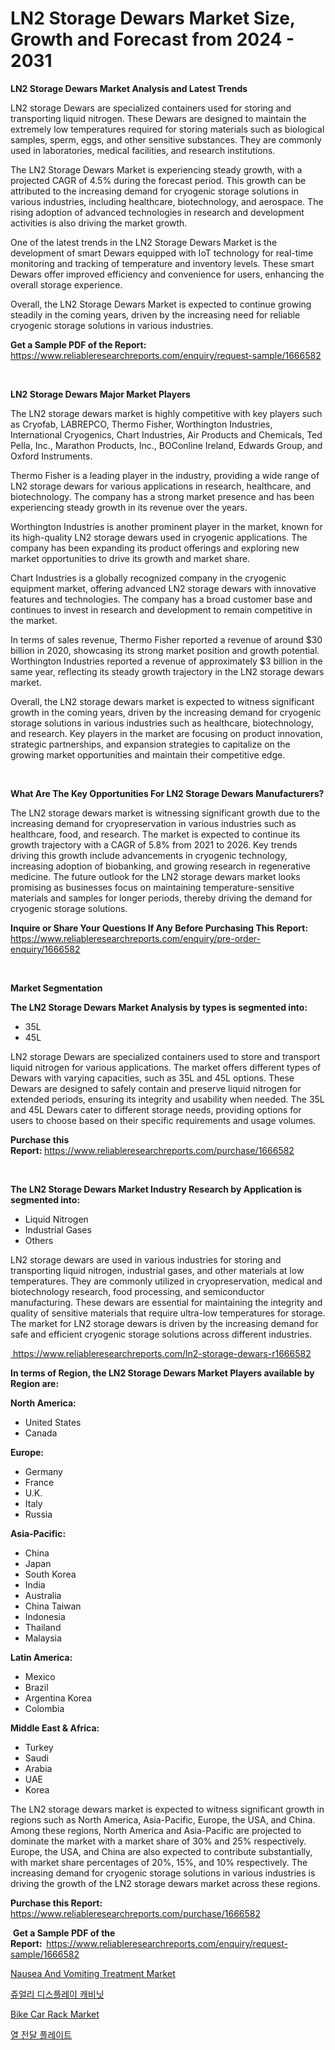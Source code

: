 <p><h1>LN2 Storage Dewars Market Size, Growth and Forecast from 2024 - 2031</h1></p><p><strong>LN2 Storage Dewars Market Analysis and Latest Trends</strong></p>
<p><p>LN2 storage Dewars are specialized containers used for storing and transporting liquid nitrogen. These Dewars are designed to maintain the extremely low temperatures required for storing materials such as biological samples, sperm, eggs, and other sensitive substances. They are commonly used in laboratories, medical facilities, and research institutions.</p><p>The LN2 Storage Dewars Market is experiencing steady growth, with a projected CAGR of 4.5% during the forecast period. This growth can be attributed to the increasing demand for cryogenic storage solutions in various industries, including healthcare, biotechnology, and aerospace. The rising adoption of advanced technologies in research and development activities is also driving the market growth.</p><p>One of the latest trends in the LN2 Storage Dewars Market is the development of smart Dewars equipped with IoT technology for real-time monitoring and tracking of temperature and inventory levels. These smart Dewars offer improved efficiency and convenience for users, enhancing the overall storage experience.</p><p>Overall, the LN2 Storage Dewars Market is expected to continue growing steadily in the coming years, driven by the increasing need for reliable cryogenic storage solutions in various industries.</p></p>
<p><strong>Get a Sample PDF of the Report:&nbsp;</strong> <a href="https://www.reliableresearchreports.com/enquiry/request-sample/1666582">https://www.reliableresearchreports.com/enquiry/request-sample/1666582</a></p>
<p>&nbsp;</p>
<p><strong>LN2 Storage Dewars Major Market Players</strong></p>
<p><p>The LN2 storage dewars market is highly competitive with key players such as Cryofab, LABREPCO, Thermo Fisher, Worthington Industries, International Cryogenics, Chart Industries, Air Products and Chemicals, Ted Pella, Inc., Marathon Products, Inc., BOConline Ireland, Edwards Group, and Oxford Instruments.</p><p>Thermo Fisher is a leading player in the industry, providing a wide range of LN2 storage dewars for various applications in research, healthcare, and biotechnology. The company has a strong market presence and has been experiencing steady growth in its revenue over the years.</p><p>Worthington Industries is another prominent player in the market, known for its high-quality LN2 storage dewars used in cryogenic applications. The company has been expanding its product offerings and exploring new market opportunities to drive its growth and market share.</p><p>Chart Industries is a globally recognized company in the cryogenic equipment market, offering advanced LN2 storage dewars with innovative features and technologies. The company has a broad customer base and continues to invest in research and development to remain competitive in the market.</p><p>In terms of sales revenue, Thermo Fisher reported a revenue of around $30 billion in 2020, showcasing its strong market position and growth potential. Worthington Industries reported a revenue of approximately $3 billion in the same year, reflecting its steady growth trajectory in the LN2 storage dewars market.</p><p>Overall, the LN2 storage dewars market is expected to witness significant growth in the coming years, driven by the increasing demand for cryogenic storage solutions in various industries such as healthcare, biotechnology, and research. Key players in the market are focusing on product innovation, strategic partnerships, and expansion strategies to capitalize on the growing market opportunities and maintain their competitive edge.</p></p>
<p>&nbsp;</p>
<p><strong>What Are The Key Opportunities For LN2 Storage Dewars Manufacturers?</strong></p>
<p><p>The LN2 storage dewars market is witnessing significant growth due to the increasing demand for cryopreservation in various industries such as healthcare, food, and research. The market is expected to continue its growth trajectory with a CAGR of 5.8% from 2021 to 2026. Key trends driving this growth include advancements in cryogenic technology, increasing adoption of biobanking, and growing research in regenerative medicine. The future outlook for the LN2 storage dewars market looks promising as businesses focus on maintaining temperature-sensitive materials and samples for longer periods, thereby driving the demand for cryogenic storage solutions.</p></p>
<p><strong>Inquire or Share Your Questions If Any Before Purchasing This Report:</strong> <a href="https://www.reliableresearchreports.com/enquiry/pre-order-enquiry/1666582">https://www.reliableresearchreports.com/enquiry/pre-order-enquiry/1666582</a></p>
<p>&nbsp;</p>
<p><strong>Market Segmentation</strong></p>
<p><strong>The LN2 Storage Dewars Market Analysis by types is segmented into:</strong></p>
<p><ul><li>35L</li><li>45L</li></ul></p>
<p><p>LN2 storage Dewars are specialized containers used to store and transport liquid nitrogen for various applications. The market offers different types of Dewars with varying capacities, such as 35L and 45L options. These Dewars are designed to safely contain and preserve liquid nitrogen for extended periods, ensuring its integrity and usability when needed. The 35L and 45L Dewars cater to different storage needs, providing options for users to choose based on their specific requirements and usage volumes.</p></p>
<p><strong>Purchase this Report:&nbsp;</strong><a href="https://www.reliableresearchreports.com/purchase/1666582">https://www.reliableresearchreports.com/purchase/1666582</a></p>
<p>&nbsp;</p>
<p><strong>The LN2 Storage Dewars Market Industry Research by Application is segmented into:</strong></p>
<p><ul><li>Liquid Nitrogen</li><li>Industrial Gases</li><li>Others</li></ul></p>
<p><p>LN2 storage dewars are used in various industries for storing and transporting liquid nitrogen, industrial gases, and other materials at low temperatures. They are commonly utilized in cryopreservation, medical and biotechnology research, food processing, and semiconductor manufacturing. These dewars are essential for maintaining the integrity and quality of sensitive materials that require ultra-low temperatures for storage. The market for LN2 storage dewars is driven by the increasing demand for safe and efficient cryogenic storage solutions across different industries.</p></p>
<p><a href="https://www.reliableresearchreports.com/ln2-storage-dewars-r1666582">&nbsp;https://www.reliableresearchreports.com/ln2-storage-dewars-r1666582</a></p>
<p><strong>In terms of Region, the LN2 Storage Dewars Market Players available by Region are:</strong></p>
<p>
    <p> <strong> North America: </strong>
        <ul>
            <li>United States</li>
            <li>Canada</li>
        </ul>
        </p> 
    <p> <strong> Europe: </strong>
        <ul>
            <li>Germany</li>
            <li>France</li>
            <li>U.K.</li>
            <li>Italy</li>
            <li>Russia</li>
        </ul>
        </p> 
    <p> <strong> Asia-Pacific: </strong>
        <ul>
            <li>China</li>
            <li>Japan</li>
            <li>South Korea</li>
            <li>India</li>
            <li>Australia</li>
            <li>China Taiwan</li>
            <li>Indonesia</li>
            <li>Thailand</li>
            <li>Malaysia</li>
        </ul>
        </p> 
    <p> <strong> Latin America: </strong>
        <ul>
            <li>Mexico</li>
            <li>Brazil</li>
            <li>Argentina Korea</li>
            <li>Colombia</li>
        </ul>
        </p> 
    <p> <strong> Middle East & Africa: </strong>
        <ul>
            <li>Turkey</li>
            <li>Saudi</li>
            <li>Arabia</li>
            <li>UAE</li>
            <li>Korea</li>
        </ul>
    </p>
    </p>
<p><p>The LN2 storage dewars market is expected to witness significant growth in regions such as North America, Asia-Pacific, Europe, the USA, and China. Among these regions, North America and Asia-Pacific are projected to dominate the market with a market share of 30% and 25% respectively. Europe, the USA, and China are also expected to contribute substantially, with market share percentages of 20%, 15%, and 10% respectively. The increasing demand for cryogenic storage solutions in various industries is driving the growth of the LN2 storage dewars market across these regions.</p></p>
<p><strong>Purchase this Report: </strong><a href="https://www.reliableresearchreports.com/purchase/1666582">https://www.reliableresearchreports.com/purchase/1666582</a></p>
<p>&nbsp;<strong>Get a Sample PDF of the Report:&nbsp;&nbsp;</strong><a href="https://www.reliableresearchreports.com/enquiry/request-sample/1666582">https://www.reliableresearchreports.com/enquiry/request-sample/1666582</a></p>
<p><strong></strong></p>
<p><p><a href="https://www.linkedin.com/pulse/nausea-vomiting-treatment-market-trends-forecast-gd5be">Nausea And Vomiting Treatment Market</a></p><p><a href="https://medium.com/@christianlarkinus/%EB%B3%B4%EC%84%9D-%EC%A7%84%EC%97%B4-%EC%BA%90%EB%B9%84%EB%8B%9B-%EC%8B%9C%EC%9E%A5-%EA%B7%9C%EB%AA%A8%EA%B0%80-%EA%B8%80%EB%A1%9C%EB%B2%8C-%EC%82%B0%EC%97%85%EC%97%90%EC%84%9C-%EC%B5%9C%EA%B3%A0%EC%9D%98-%EB%A7%88%EC%BC%80%ED%8C%85-%EC%B1%84%EB%84%90%EC%9D%84-%EB%B3%B4%EC%97%AC%EC%A4%8D%EB%8B%88%EB%8B%A4-3ee495c6b1d6">쥬얼리 디스플레이 캐비닛</a></p><p><a href="https://www.linkedin.com/pulse/bike-car-rack-market-insight-trends-growth-forecasted-from-1z6re">Bike Car Rack Market</a></p><p><a href="https://medium.com/@goonfghyt6587/%EC%97%B4%EC%A0%84%EB%8B%AC%ED%8C%90-%EC%8B%9C%EC%9E%A5-%EB%B6%84%EC%84%9D-cagr-%EC%8B%9C%EC%9E%A5-%EC%84%B8%EB%B6%84%ED%99%94-%EB%B0%8F-%EA%B8%80%EB%A1%9C%EB%B2%8C-%EC%82%B0%EC%97%85-%EA%B0%9C%EC%9A%94-eae858ff4323">열 전달 플레이트</a></p></p>